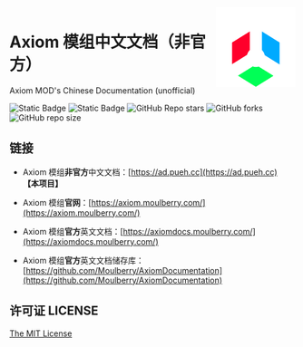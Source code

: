 <img src="./public/image/axiom_icon_pur.svg" alt="logo" width="140" height="140" align="right">

# Axiom 模组中文文档（非官方）

Axiom MOD's Chinese Documentation (unofficial)

![Static Badge](https://img.shields.io/badge/license-MIT-green) ![Static Badge](https://img.shields.io/badge/languages-3-%23ffffff) ![GitHub Repo stars](https://img.shields.io/github/stars/ShintoKosei/Axiom-CN-Documentation?color=%23e3b341)
 ![GitHub forks](https://img.shields.io/github/forks/ShintoKosei/Axiom-CN-Documentation?color=%2324bc9b)
 ![GitHub repo size](https://img.shields.io/github/repo-size/ShintoKosei/Axiom-CN-Documentation)

## 链接

- Axiom 模组**非官方**中文文档：[https://ad.pueh.cc](https://ad.pueh.cc) **【本项目】**

- Axiom 模组**官网**：[https://axiom.moulberry.com/](https://axiom.moulberry.com/)
- Axiom 模组**官方**英文文档：[https://axiomdocs.moulberry.com/](https://axiomdocs.moulberry.com/)
- Axiom 模组**官方**英文文档储存库：[https://github.com/Moulberry/AxiomDocumentation](https://github.com/Moulberry/AxiomDocumentation)

## 许可证 LICENSE
[The MIT License](https://github.com/ShintoKosei/Axiom-CN-Documentation/blob/main/LICENSE)